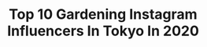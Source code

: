 ---
title: Top 10 Gardening Instagram Influencers In Tokyo In 2020
description: >-
  Find top gardening Instagram influencers in Tokyo in 2020. Most popular hashtags: #gardening #garden #mygarden #gardenlife.
platform: Instagram
hits: 9
text_top: Discover the top-rated Instagram accounts on inBeat.
text_bottom: inBeat holds 9 Instagram influencers like this in Tokyo, Japan for you to collaborate.
profiles:
  - username: "midorose30"
    fullname: >-
      かわまたばら子
    bio: >-
      薔薇が大好きで家をグルッと100苗以上のバラが囲んでいます！メッセージは友人とだけで使っています。バラの質問等は一番新しい投稿にコメントで書いて下さい。 我が家のYouTube動画は「kwmtmido」で検索してくださいね。 I live in Tokyo,Japan.
    location: "Japan"
    followers: 18044
    engagement: 961
    commentsToLikes: 0.024273
    id: ck0u8mx157u8j0i19tmo246ie
    verified: false
    hashtags: "#garden, #rosegarden, #gardening, #mygarden"
  - username: "rosegarden_flowers"
    fullname: >-
      Atelier wood-chips / Tomo Kato
    bio: >-
      🌳🏡 バラを楽しむ庭づくり・ウッドチップス アトリエのバラ咲く季節の風景を切り取りお届け。 My garden and rose flowers/Tokyo Japan 🥀🦔... 　 庭仕事に関するお問い合わせは Websiteからどうぞ。
    location: "Japan"
    followers: 8012
    engagement: 819
    commentsToLikes: 0.036843
    id: ck8t9vxqzpjcu0j788u5qoqvb
    verified: false
    hashtags: "#rosegarden, #naturalgarden, #flowerphoto, #englishrose"
  - username: "ratemama2"
    fullname: >-
      Latte’s Mom
    bio: >-
      Love garden, flower&shibadog named Latte:DOB:Feb.5.2011:living in Tokyo:Feel free to follow me💝 黒柴ラテの日常です💕お庭のお花、食べ物も気ままに…フォロー大歓迎✨いいね！をいつもありがとうございます❤️
    location: "Japan"
    followers: 5853
    engagement: 1038
    commentsToLikes: 0.031128
    id: ck5cenh2wlc6c0i11o63u7tgg
    verified: false
    hashtags: "#shibastagram, #cherryblossoms, #mygardenflowers, #flowerlover"
  - username: "f_interiors_"
    fullname: >-
      Mico
    bio: >-
      . Tokyo🇯🇵 築50年の庭付き賃貸マンション暮らし #模様替え生活 . bagとapron作ってます → @fwork_bag .
    location: "Japan"
    followers: 28940
    engagement: 462
    commentsToLikes: 0.016607
    id: ck0ue2q5jkesw0i196z1fajr4
    verified: false
    hashtags: "#industrial, #christmas, #cafe, #green"
  - username: "nonihana_"
    fullname: >-
      .Yukiko Masuda
    bio: >-
      Flower stylist / From Tokyo Japan. ｜新刊「花とお菓子」(立東舎) 2020年3月19日(木) 発売　Amazon他にて予約受付中 | NHK文化センター4月期講座募集が始まりました
    location: "Japan"
    followers: 248287
    engagement: 177
    commentsToLikes: 0.012992
    id: ck15smp00dsf00i1953630him
    verified: false
    hashtags: "#rose, #lilacs, #dahlias, #roses"
  - username: "dont_fade_away_photography"
    fullname: >-
      Manuel Gomera Deaño
    bio: >-
      Kassel/Germany - 📷 Big Prints/Workshops/On Demand - Cosplay @dont_fade_away_photography_cos - People @dont_fade_away_photography_ppl - ⬇HQ photos⬇
    location: "Japan"
    followers: 9279
    engagement: 794
    commentsToLikes: 0.033733
    id: ck5q2oi3ch0kj0i11zajrh0p1
    verified: false
    hashtags: "#harbour, #beach, #tokio, #landscape"
  - username: "mayuno313"
    fullname: >-
      Inside Village Garden
    bio: >-
      多肉寄せ植え、リメ鉢リメ缶等作成、ゆるく活動中 オーダーはお受けしておりません🙇‍♀️ 委託の受付もお休みさせていただいております 販売専用アカウント　@inside_village_market お酒、韓ドラ好き、スタンプ収集癖、超あがり症 . Ameba公式ブロガー↓
    location: "Japan"
    followers: 27791
    engagement: 522
    commentsToLikes: 0.016835
    id: ck8t34yds1vsa0j789laeh6m3
    verified: false
    hashtags: "#succulentgarden, #botanical, #gardenlife, #botanicallife"
  - username: "sayatier"
    fullname: >-
      Cinnamon Sayaka
    bio: >-
      🐥✴︎Tinoティノ✴︎Bijouビジュ✴︎Citronシトロン✴︎Elmoエルモ✴︎Chuloチュロ✴︎Lisaリザ✴︎Ponoポノ✴︎Anaアナ✴︎Parfaitパルフェ🍑Momo🍌Banana🍍Pine🐱✴︎Roiロワ✴︎Roséロゼ✴︎Primoプリモ■Sayatier Channel
    location: "Japan"
    followers: 10899
    engagement: 727
    commentsToLikes: 0.089299
    id: ckf5nexefxz2k0j23bqjset4x
    verified: false
    hashtags: "#greencheekconure, #pink, #lovebird, #cute"
  - username: "akane5021"
    fullname: >-
      Akane
    bio: >-
      おうちで作ったごはんの記録 🍽🍽🍽🍽🍽 ガーデニングと釣りが好き🌱🐟🌱🐟🌱🐟 ジュエリーの仕事をしている会社員です💍 Yokohama.Japan
    location: "Japan"
    followers: 9666
    engagement: 1332
    commentsToLikes: 0.014954
    id: ck5hiix8xdqtd0i11kvvf00r1
    verified: false
    hashtags: "#japanesefood, #foodphoto, #foodporn, #foodie"
  - username: "daisy__garden"
    fullname: >-
      Tomomi Yamamoto
    bio: >-
      🌿Gardening 季節の変化を楽しむ庭づくり 🐶愛犬 メルディMeldi⇨@kooiker_meldi 🍋ペイント作品⇨@tolepaint_daisygarden 🎨著書『Sweet Russian Painting vol.1 & vol.2』
    location: "Japan"
    followers: 14962
    engagement: 1507
    commentsToLikes: 0.006302
    id: ckf5mjyn1u5nk0j23qfo4qceq
    verified: false
    hashtags: "#garden, #instagarden, #naturalgarden, #mygardentoday"
---
